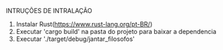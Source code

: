 INTRUÇÕES DE INTRALAÇÃO

1. Instalar Rust(https://www.rust-lang.org/pt-BR/)
2. Executar 'cargo build' na pasta do projeto para baixar a dependencia
3. Executar './target/debug/jantar_filosofos'